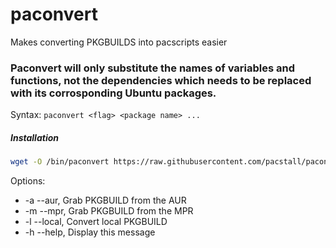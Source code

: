 # paconvert
Makes converting PKGBUILDS into pacscripts easier
### Paconvert will only substitute the names of variables and functions, not the dependencies which needs to be replaced with its corrosponding Ubuntu packages.
Syntax:
`paconvert <flag> <package name> ...`

##### Installation
```bash
wget -O /bin/paconvert https://raw.githubusercontent.com/pacstall/paconvert/main/paconvert
```

Options:
- -a --aur, Grab PKGBUILD from the AUR
- -m --mpr, Grab PKGBUILD from the MPR
- -l --local, Convert local PKGBUILD
- -h --help, Display this message
